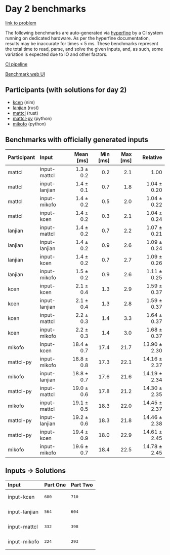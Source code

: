 # Day 2 benchmarks

[link to problem](https://adventofcode.com/2024/day/2)

The following benchmarks are auto-generated via
[hyperfine](https://github.com/sharkdp/hyperfine) by a CI system running on
dedicated hardware. As per the hyperfine documentation, results may be
inaccurate for times < 5 ms. These benchmarks represent the total time to read,
parse, and solve the given inputs, and, as such, some variation is expected due
to IO and other factors.

[CI pipeline](http://ci.papercode.net:8080/teams/main/pipelines/aoc2024)

[Benchmark web UI](https://aoc.ancalagon.black)


## Participants (with solutions for day 2)

- [kcen](https://github.com/kcen/aoc2024) (nim)
- [lanjian](https://github.com/lanjian/aoc-2024) (rust)
- [mattcl](https://github.com/mattcl/aoc2024) (rust)
- [mattcl-py](https://github.com/mattcl/aoc2024-py) (python)
- [mikofo](https://github.com/mikofo/aoc2024) (python)


## Benchmarks with officially generated inputs

| Participant | Input | Mean [ms] | Min [ms] | Max [ms] | Relative |
|:---|:---|---:|---:|---:|---:|
| mattcl | input-mattcl | 1.3 ± 0.2 | 0.2 | 2.1 | 1.00 |
| mattcl | input-lanjian | 1.4 ± 0.1 | 0.7 | 1.8 | 1.04 ± 0.20 |
| mattcl | input-mikofo | 1.4 ± 0.2 | 0.5 | 2.0 | 1.04 ± 0.22 |
| mattcl | input-kcen | 1.4 ± 0.2 | 0.3 | 2.1 | 1.04 ± 0.24 |
| lanjian | input-mattcl | 1.4 ± 0.2 | 0.7 | 2.2 | 1.07 ± 0.21 |
| lanjian | input-lanjian | 1.4 ± 0.2 | 0.9 | 2.6 | 1.09 ± 0.24 |
| lanjian | input-kcen | 1.4 ± 0.2 | 0.7 | 2.7 | 1.09 ± 0.26 |
| lanjian | input-mikofo | 1.5 ± 0.2 | 0.9 | 2.6 | 1.11 ± 0.25 |
| kcen | input-kcen | 2.1 ± 0.4 | 1.3 | 2.9 | 1.59 ± 0.37 |
| kcen | input-lanjian | 2.1 ± 0.4 | 1.3 | 2.8 | 1.59 ± 0.37 |
| kcen | input-mattcl | 2.2 ± 0.3 | 1.4 | 3.3 | 1.64 ± 0.37 |
| kcen | input-mikofo | 2.2 ± 0.3 | 1.4 | 3.0 | 1.68 ± 0.37 |
| mikofo | input-kcen | 18.4 ± 0.7 | 17.4 | 21.7 | 13.90 ± 2.30 |
| mattcl-py | input-mikofo | 18.8 ± 0.8 | 17.3 | 22.1 | 14.16 ± 2.37 |
| mikofo | input-lanjian | 18.8 ± 0.7 | 17.6 | 21.6 | 14.19 ± 2.34 |
| mattcl-py | input-mattcl | 19.0 ± 0.6 | 17.8 | 21.2 | 14.30 ± 2.35 |
| mikofo | input-mattcl | 19.1 ± 0.5 | 18.3 | 22.0 | 14.45 ± 2.37 |
| mattcl-py | input-lanjian | 19.2 ± 0.6 | 18.3 | 21.8 | 14.46 ± 2.38 |
| mattcl-py | input-kcen | 19.4 ± 0.9 | 18.0 | 22.9 | 14.61 ± 2.45 |
| mikofo | input-mikofo | 19.6 ± 0.7 | 18.4 | 22.5 | 14.78 ± 2.45 |


## Inputs -> Solutions

| Input | Part One | Part Two |
|:---|:---|:---|
|input-kcen|<pre>680</pre>|<pre>710</pre>|
|input-lanjian|<pre>564</pre>|<pre>604</pre>|
|input-mattcl|<pre>332</pre>|<pre>398</pre>|
|input-mikofo|<pre>224</pre>|<pre>293</pre>|